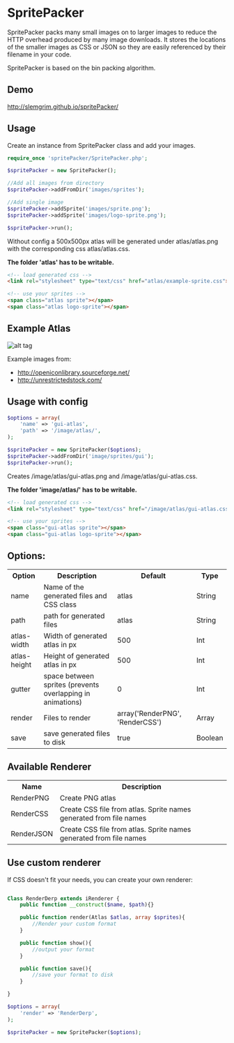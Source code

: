 SpritePacker
================================

SpritePacker packs many small images on to larger images to reduce the HTTP overhead produced by many image downloads.
It stores the locations of the smaller images as CSS or JSON so they are easily referenced by their filename in
your code.

SpritePacker is based on the bin packing algorithm.

Demo
------------------------
http://slemgrim.github.io/spritePacker/

Usage
-------------------------
Create an instance from SpritePacker class and add your images.

```php
require_once 'spritePacker/SpritePacker.php';

$spritePacker = new SpritePacker();

//Add all images from directory
$spritePacker->addFromDir('images/sprites');

//Add single image
$spritePacker->addSprite('images/sprite.png');
$spritePacker->addSprite('images/logo-sprite.png');

$spritePacker->run();
```

Without config a 500x500px atlas will be generated under atlas/atlas.png with the corresponding css atlas/atlas.css.

**The folder 'atlas' has to be writable.**

```html
<!-- load generated css -->
<link rel="stylesheet" type="text/css" href="atlas/example-sprite.css">

<!-- use your sprites -->
<span class="atlas sprite"></span>
<span class="atlas logo-sprite"></span>
```

Example Atlas
------------------------

![alt tag](https://raw.github.com/Slemgrim/spritePacker/gh-pages/images/atlas/options-atlas.png)

Example images from:
* http://openiconlibrary.sourceforge.net/
* http://unrestrictedstock.com/


Usage with config
-------------------------

```php
$options = array(
    'name' => 'gui-atlas',
    'path' => '/image/atlas/',
);

$spritePacker = new SpritePacker($options);
$spritePacker->addFromDir('image/sprites/gui');
$spritePacker->run();
```

Creates /image/atlas/gui-atlas.png and /image/atlas/gui-atlas.css.

**The folder 'image/atlas/' has to be writable.**

```html
<!-- load generated css -->
<link rel="stylesheet" type="text/css" href="/image/atlas/gui-atlas.css">

<!-- use your sprites -->
<span class="gui-atlas sprite"></span>
<span class="gui-atlas logo-sprite"></span>
```

Options:
-------------------------

<table>
    <tr>
        <th>Option</th>
        <th>Description</th>
        <th>Default</th>
        <th>Type</th>
    </tr>
    <tr>
        <td>name</td>
        <td>Name of the generated files and CSS class</td>
        <td>atlas</td>
        <td>String</td>
    </tr>
    <tr>
        <td>path</td>
        <td>path for generated files</td>
        <td>atlas</td>
        <td>String</td>
    </tr>
    <tr>
        <td>atlas-width</td>
        <td>Width of generated atlas in px</td>
        <td>500</td>
        <td>Int</td>
    </tr>
    <tr>
        <td>atlas-height</td>
        <td>Height of generated atlas in px</td>
        <td>500</td>
        <td>Int</td>
    </tr>
    <tr>
        <td>gutter</td>
        <td>space between sprites (prevents overlapping in animations)</td>
        <td>0</td>
        <td>Int</td>
    </tr>
    <tr>
        <td>render</td>
        <td>Files to render</td>
        <td>array('RenderPNG', 'RenderCSS')</td>
        <td>Array</td>
    </tr>
    <tr>
        <td>save</td>
        <td>save generated files to disk</td>
        <td>true</td>
        <td>Boolean</td>
    </tr>
</table>

Available Renderer
-------------------------
<table>
    <tr>
        <th>Name</th>
        <th>Description</th>
    </tr>
    <tr>
        <td>RenderPNG</td>
        <td>Create PNG atlas</td>
    </tr>
    <tr>
        <td>RenderCSS</td>
        <td>Create CSS file from atlas. Sprite names generated from file names</td>
    </tr>
    <tr>
        <td>RenderJSON</td>
        <td>Create CSS file from atlas. Sprite names generated from file names</td>
    </tr>
</table>

Use custom renderer
-------------------------

If CSS doesn't fit your needs, you can create your own renderer:

```php

Class RenderDerp extends iRenderer {
    public function __construct($name, $path){}

    public function render(Atlas $atlas, array $sprites){
        //Render your custom format
    }

    public function show(){
        //output your format
    }

    public function save(){
        //save your format to disk
    }

}

$options = array(
    'render' => 'RenderDerp',
);

$spritePacker = new SpritePacker($options);

```

